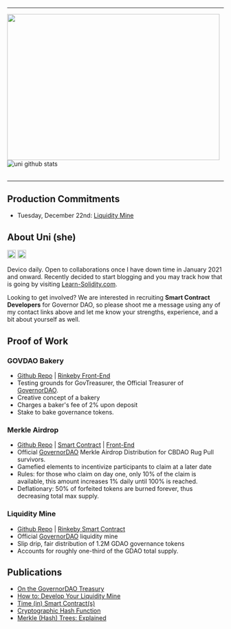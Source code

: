 ____
<img src = "https://media.giphy.com/media/zyvX4znjfNqdG/source.gif" width="494" height="339.625"> <br>
![uni github stats](https://github-readme-stats.vercel.app/api?username=cryptounico&hide=["issues"]&show_icons=true)<br><br>
____

## Production Commitments
- Tuesday, December 22nd: [Liquidity Mine](https://github.com/CryptoUnico/govtreasurer)

## About Uni (she)
[<img height="20px" src="https://cdn.svgporn.com/logos/twitter.svg">](https://twitter.com/CryptoUnico)
[<img height="20px" src="https://telegram.org/img/t_logo.svg">](https://t.me/crypto_unico)<br>


Devico daily. Open to collaborations once I have down time in January 2021 and onward. Recently decided to start blogging and you may track how that is going by visiting [Learn-Solidity.com](Learn-Solidity.com).

Looking to get involved? We are interested in recruiting **Smart Contract Developers** for Governor DAO, so please shoot me a message using any of my contact links above and let me know your strengths, experience, and a bit about yourself as well.

## Proof of Work
### GOVDAO Bakery
- [Github Repo](https://github.com/CryptoUnico/bakery) | [Rinkeby Front-End](https://easybake.finance/)
- Testing grounds for GovTreasurer, the Official Treasurer of [GovernorDAO](http://GovernorDAO.org).
- Creative concept of a bakery
- Charges a baker's fee of 2% upon deposit
- Stake to bake governance tokens.

### Merkle Airdrop
- [Github Repo](https://github.com/CryptoUnico/merkle-distributor) | [Smart Contract](https://etherscan.io/address/0x7ea0f8bb2f01c197985c285e193dd5b8a69836c0#code) | [Front-End](https://airdrop.GovernorDAO.org)
- Official [GovernorDAO](https://twitter.com/Governor_DAO) Merkle Airdrop Distribution for CBDAO Rug Pull survivors.
- Gamefied elements to incentivize participants to claim at a later date
- Rules: for those who claim on day one, only 10% of the claim is available, this amount increases 1% daily until 100% is reached.
- Deflationary: 50% of forfeited tokens are burned forever, thus decreasing total max supply.

### Liquidity Mine
- [Github Repo](https://github.com/CryptoUnico/govtreasurer) | [Rinkeby Smart Contract](https://rinkeby.etherscan.io/address/0x987d5ee8f2592b73f18dbc467ce831aa9c6ca6e2#code)
- Official [GovernorDAO](https://GovernorDAO.org) liquidity mine
- Slip drip, fair distribution of 1.2M GDAO governance tokens
- Accounts for roughly one-third of the GDAO total supply.

## Publications
- [On the GovernorDAO Treasury](https://soliditywiz.medium.com/on-the-governor-dao-treasury-fund-13d3525d5682) 
- [How to: Develop Your Liquidity Mine](https://soliditywiz.medium.com/how-to-develop-your-liquidity-mine-9d47656fe678)
- [Time (in) Smart Contract(s)](https://soliditywiz.medium.com/time-in-smart-contract-s-eec4a2fd108e)
- [Cryptographic Hash Function](https://soliditywiz.medium.com/cryptographic-hash-function-beaa2408260)
- [Merkle (Hash) Trees: Explained](https://soliditywiz.medium.com/merkle-hash-trees-explained-ea384f2af7e8)
